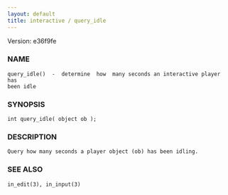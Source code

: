 ```yaml
---
layout: default
title: interactive / query_idle
---
```


Version: e36f9fe




### NAME
    query_idle()  -  determine  how  many seconds an interactive player has
    been idle


### SYNOPSIS
    int query_idle( object ob );


### DESCRIPTION
    Query how many seconds a player object (ob) has been idling.


### SEE ALSO
    in_edit(3), in_input(3)



